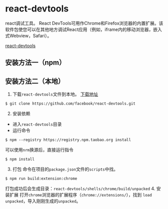 # react-devtools

react调试工具。
React DevTools可用作Chrome和Firefox浏览器的内置扩展。该软件包使您可以在其他地方调试React应用（例如，iframe内的移动浏览器，嵌入式Webview，Safari）。

[react-devtools](https://www.npmjs.com/package/react-devtools)

## 安装方法一（npm）
## 安装方法二（本地）

1. 下载`react-devtools`文件到本地。
[下载地址](https://github.com/facebook/react-devtools) 
```
$ git clone https://github.com/facebook/react-devtools.git
```
2. 安装依赖
* 进入`react-devtools`目录
* 运行命令
```
$ npm --registry https://registry.npm.taobao.org install
```
可以使用`nrm`换源后，直接运行指令
```
$ npm install
```
3. 打包
命令在项目的`package.json`文件的`scripts`中找。
```
$ npm run build:extension:chrome
```
打包成功后会生成目录：`react-devtools/shells/chrome/build/unpacked`
4. 安装扩展
打开`chrome`浏览器的扩展程序（`chrome://extensions/`），找到 `load unpacked`，导入刚刚生成的`unpacked`。